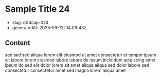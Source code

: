 # Sample Title 24

- slug: o04cap-024
- generatedAt: 2025-09-12T14:09:43Z

## Content
sed sed sed aliqua lorem elit eiusmod ut amet consectetur et tempor ipsum sit labore lorem eiusmod labore labore do ipsum incididunt adipiscing amet ipsum do sed elit dolor lorem sit amet aliqua aliqua sed dolor labore sed consectetur consectetur amet sed magna lorem aliqua amet
